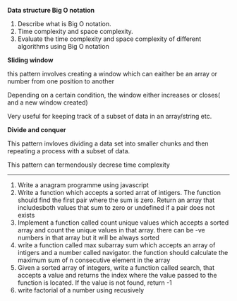**Data structure Big O notation**
1.	Describe what is Big O notation.
2.	Time complexity and space complexity.
3.	Evaluate the time complexity and space complexity of different algorithms using Big O notation

**Sliding window**

this pattern involves creating a window which can eaither be an array or number from one position to another

Depending on a certain condition, the window either increases or closes( and a new window created)

Very useful for keeping track of a subset of data in an array/string etc.


**Divide and conquer**

This pattern invloves dividing a data set into smaller chunks and then repeating a process with a subset of data.

This pattern can termendously decrese time complexity

*****

1. Write a anagram programme using javascript
2. Write a function which accepts a sorted arrat of intigers. The function should find the first pair where the sum is zero. Return an array that includesboth values that sum to zero or undefined if a pair does not exists
3. Implement a function called count unique values which accepts a sorted array and count the unique values in that array. there can be -ve numbers in that array but it will be always sorted
4. write a function called max subarray sum which accepts an array of intigers and a number called navigator. the function should calculate the maximum sum of n consecutive element in the array
5. Given a sorted array of integers, write a function called search, that accepts a value and returns the index where the value 
passed to the function is located. 
If the value is not found, return -1
6. write factorial of a number using recusively
